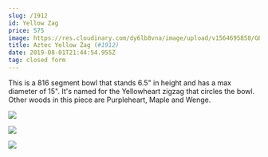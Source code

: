 ```yaml
---
slug: /1912
id: Yellow Zag
price: 575
image: https://res.cloudinary.com/dy6lb8vna/image/upload/v1564695858/GB%20Bowlworks%20Gallery/1912b.jpg
title: Aztec Yellow Zag (#1912)
date: 2019-08-01T21:44:54.955Z
tag: closed form
---
```

This is a 816 segment bowl that stands 6.5" in height and has a max diameter of 15".  It's named for the Yellowheart zigzag that circles the bowl.  Other woods in this piece are Purpleheart, Maple and Wenge.

![](https://res.cloudinary.com/dy6lb8vna/image/upload/v1564695824/GB%20Bowlworks%20Gallery/1912a.jpg)

![](https://res.cloudinary.com/dy6lb8vna/image/upload/v1564696121/GB%20Bowlworks%20Gallery/IMG_5187.jpg)

![](https://res.cloudinary.com/dy6lb8vna/image/upload/v1564696166/GB%20Bowlworks%20Gallery/IMG_5193.jpg)
